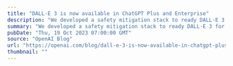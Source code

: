 ```yaml
---
title: "DALL·E 3 is now available in ChatGPT Plus and Enterprise"
description: "We developed a safety mitigation stack to ready DALL·E 3 for wider release and are sharing updates on our provenance research."
summary: "We developed a safety mitigation stack to ready DALL·E 3 for wider release and are sharing updates on our provenance research."
pubDate: "Thu, 19 Oct 2023 07:00:00 GMT"
source: "OpenAI Blog"
url: "https://openai.com/blog/dall-e-3-is-now-available-in-chatgpt-plus-and-enterprise"
thumbnail: ""
---
```


